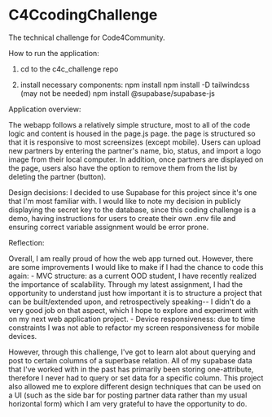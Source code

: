 # C4CcodingChallenge
The technical challenge for Code4Community.

How to run the application: 
1. cd to the c4c_challenge repo

2. install necessary components:
    npm install
    npm install -D tailwindcss (may not be needed)
    npm install @supabase/supabase-js


Application overview:

The webapp follows a relatively simple structure, most to all of the code logic and content is housed in the page.js page. the page is structured so that it is 
responsive to most screensizes (except mobile). Users can upload new partners by entering the partner's name, bio, status, and import a logo image from their local computer.
In addition, once partners are displayed on the page, users also have the option to remove them from the list by deleting the partner (button).

Design decisions:
I decided to use Supabase for this project since it's one that I'm most familiar with. I would like to note my decision in publicly displaying the secret key to the database, 
since this coding challenge is a demo, having instructions for users to create their own .env file and ensuring correct variable assignment would be error prone. 

Reflection: 

Overall, I am really proud of how the web app turned out. However, there are some improvements I would like to make if I had the chance to code this again:
    - MVC structure: as a current OOD student, I have recently realized the importance of scalability. Through my latest assignment, I had the opportunity to understand
        just how important it is to structure a project that can be built/extended upon, and retrospectively speaking-- I didn't do a very good job on that aspect, which 
        I hope to explore and experiment with on my next web application project.
    - Device responsiveness: due to time constraints I was not able to refactor my screen responsiveness for mobile devices. 

However, through this challenge, I've got to learn alot about querying and post to certain columns of a superbase relation. All of my supabase data that I've worked with in the past has primarily been storing one-attribute, therefore I never had to query or set data for a specific column. This project also allowed me to explore different design techniques that can be used on a UI (such as the side bar for posting partner data rather than my usual horizontal form) which I am very grateful to have the opportunity to do.
